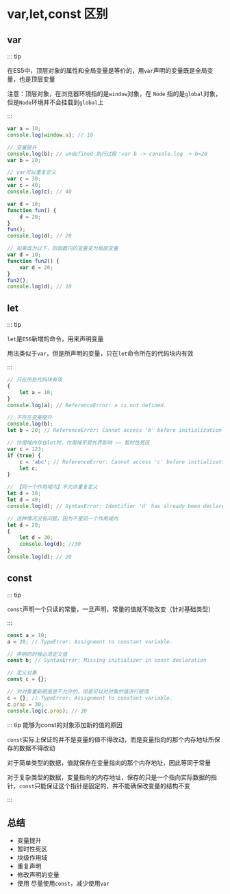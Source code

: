 # var,let,const 区别

## var

::: tip

在ES5中，顶层对象的属性和全局变量是等价的，用`var`声明的变量既是全局变量，也是顶层变量

注意：顶层对象，在浏览器环境指的是`window`对象，在 `Node` 指的是`global`对象，但是`Node`环境并不会挂载到`global`上

:::

```js
var a = 10;
console.log(window.a); // 10

// 变量提升
console.log(b); // undefined 执行过程：var b -> console.log -> b=20 
var b = 20;

// var可以重复定义
var c = 30;
var c = 40;
console.log(c); // 40 

var d = 10;
function fun() {
    d = 20;
}
fun();
console.log(d); // 20

// 如果改为以下，则函数内的变量变为局部变量
var d = 10;
function fun2() {
    var d = 20;
}
fun2();
console.log(d); // 10
```

## let

::: tip

`let`是`ES6`新增的命令，用来声明变量

用法类似于`var`，但是所声明的变量，只在`let`命令所在的代码块内有效

:::

```js
// 只在所处代码块有效
{
    let a = 10;
}
console.log(a); // ReferenceError: a is not defined. 

// 不存在变量提升
console.log(b);
let b = 20; // ReferenceError: Cannot access 'b' before initialization

// 作用域内存在let时，作用域不受外界影响 —— 暂时性死区
var c = 123;
if (true) {
    c = 'abc'; // ReferenceError: Cannot access 'c' before initialization
    let c;
}

// 【同一个作用域内】不允许重复定义
let d = 30;
let d = 40;
console.log(d); // SyntaxError: Identifier 'd' has already been declared

// 这种情况没有问题，因为不是同一个作用域内
let d = 20;
{
    let d = 30;
    console.log(d); //30
}
console.log(d); // 20
```



## const

::: tip

`const`声明一个只读的常量，一旦声明，常量的值就不能改变（针对基础类型）

:::

```js
const a = 10;
a = 20; // TypeError: Assignment to constant variable.

// 声明的时候必须定义值
const b; // SyntaxError: Missing initializer in const declaration

// 定义对象
const c = {};

// 对对象重新赋值是不允许的，但是可以对对象的值进行赋值
c = {}; // TypeError: Assignment to constant variable.
c.prop = 30;
console.log(c.prop); // 30
```

::: tip 能够为const的对象添加新的值的原因

`const`实际上保证的并不是变量的值不得改动，而是变量指向的那个内存地址所保存的数据不得改动

对于简单类型的数据，值就保存在变量指向的那个内存地址，因此等同于常量

对于复杂类型的数据，变量指向的内存地址，保存的只是一个指向实际数据的指针，`const`只能保证这个指针是固定的，并不能确保改变量的结构不变

:::

## 总结

- 变量提升
- 暂时性死区
- 块级作用域
- 重复声明
- 修改声明的变量
- 使用 尽量使用`const`，减少使用`var`